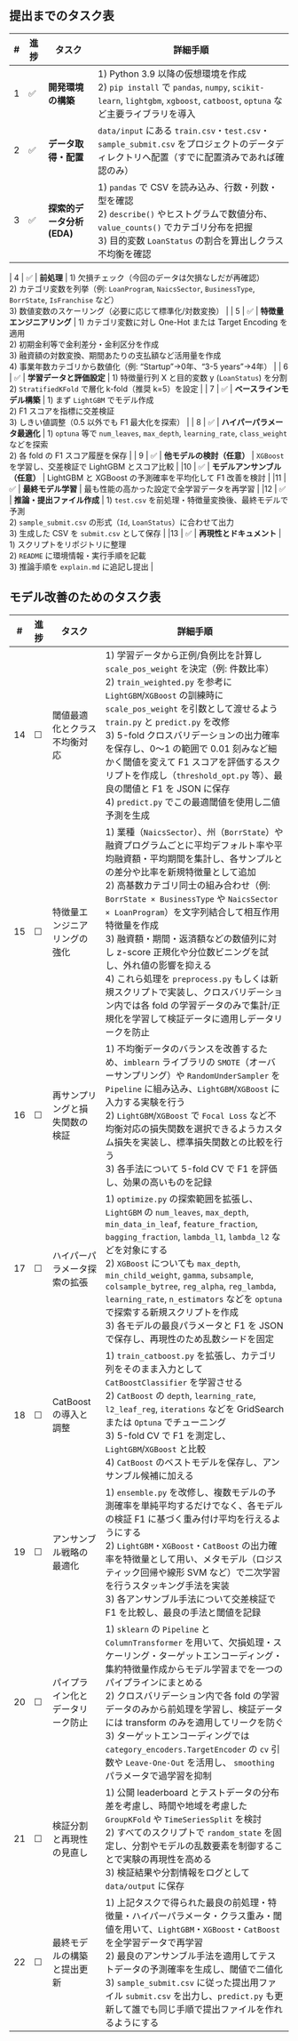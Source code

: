 ## 提出までのタスク表

| # | 進捗 | タスク | 詳細手順 |
|---|------|--------|----------|
| 1 | ✅ | **開発環境の構築** | 1) Python 3.9 以降の仮想環境を作成<br>2) `pip install` で `pandas`, `numpy`, `scikit-learn`, `lightgbm`, `xgboost`, `catboost`, `optuna` など主要ライブラリを導入 |
| 2 | ✅ | **データ取得・配置** | `data/input` にある `train.csv`・`test.csv`・`sample_submit.csv` をプロジェクトのデータディレクトリへ配置（すでに配置済みであれば確認のみ） |
| 3 | ✅ | **探索的データ分析 (EDA)** | 1) `pandas` で CSV を読み込み、行数・列数・型を確認<br>2) `describe()` やヒストグラムで数値分布、`value_counts()` でカテゴリ分布を把握<br>3) 目的変数 `LoanStatus` の割合を算出しクラス不均衡を確認 |

| 4 | ✅ | **前処理** | 1) 欠損チェック（今回のデータは欠損なしだが再確認）<br>2) カテゴリ変数を列挙（例: `LoanProgram`, `NaicsSector`, `BusinessType`, `BorrState`, `IsFranchise` など）<br>3) 数値変数のスケーリング（必要に応じて標準化/対数変換） |
| 5 | ✅ | **特徴量エンジニアリング** | 1) カテゴリ変数に対し One-Hot または Target Encoding を適用<br>2) 初期金利等で金利差分・金利区分を作成<br>3) 融資額の対数変換、期間あたりの支払額など活用量を作成<br>4) 事業年数カテゴリから数値化（例: “Startup”→0年、“3-5 years”→4年） |
| 6 | ✅ | **学習データと評価設定** | 1) 特徴量行列 X と目的変数 y (`LoanStatus`) を分割<br>2) `StratifiedKFold` で層化 k-fold（推奨 k=5）を設定 |
| 7 | ✅ | **ベースラインモデル構築** | 1) まず `LightGBM` でモデル作成<br>2) F1 スコアを指標に交差検証<br>3) しきい値調整（0.5 以外でも F1 最大化を探索） |
| 8 | ✅ | **ハイパーパラメータ最適化** | 1) `optuna` 等で `num_leaves`, `max_depth`, `learning_rate`, `class_weight` などを探索<br>2) 各 fold の F1 スコア履歴を保存 |
| 9 | ✅ | **他モデルの検討（任意）** | `XGBoost` を学習し、交差検証で LightGBM とスコア比較 |
|10 | ✅ | **モデルアンサンブル（任意）** | LightGBM と XGBoost の予測確率を平均化して F1 改善を検討 |
|11 | ✅ | **最終モデル学習** | 最も性能の高かった設定で全学習データを再学習 |
|12 | ✅ | **推論・提出ファイル作成** | 1) `test.csv` を前処理・特徴量変換後、最終モデルで予測<br>2) `sample_submit.csv` の形式（`Id`, `LoanStatus`）に合わせて出力<br>3) 生成した CSV を `submit.csv` として保存 |
|13 | ✅ | **再現性とドキュメント** | 1) スクリプトをリポジトリに整理<br>2) `README` に環境情報・実行手順を記載<br>3) 推論手順を `explain.md` に追記し提出 |


## モデル改善のためのタスク表

| # | 進捗 | タスク | 詳細手順 |
|---|------|--------|----------|
| 14 | ☐ | 閾値最適化とクラス不均衡対応 | 1) 学習データから正例/負例比を計算し `scale_pos_weight` を決定（例: 件数比率）<br>2) `train_weighted.py` を参考に `LightGBM`/`XGBoost` の訓練時に `scale_pos_weight` を引数として渡せるよう `train.py` と `predict.py` を改修<br>3) 5-fold クロスバリデーションの出力確率を保存し、0〜1 の範囲で 0.01 刻みなど細かく閾値を変えて F1 スコアを評価するスクリプトを作成し（`threshold_opt.py` 等）、最良の閾値と F1 を JSON に保存<br>4) `predict.py` でこの最適閾値を使用し二値予測を生成 |
| 15 | ☐ | 特徴量エンジニアリングの強化 | 1) 業種（`NaicsSector`）、州（`BorrState`）や融資プログラムごとに平均デフォルト率や平均融資額・平均期間を集計し、各サンプルとの差分や比率を新規特徴量として追加<br>2) 高基数カテゴリ同士の組み合わせ（例: `BorrState × BusinessType` や `NaicsSector × LoanProgram`）を文字列結合して相互作用特徴量を作成<br>3) 融資額・期間・返済額などの数値列に対し z-score 正規化や分位数ビニングを試し、外れ値の影響を抑える<br>4) これら処理を `preprocess.py` もしくは新規スクリプトで実装し、クロスバリデーション内では各 fold の学習データのみで集計/正規化を学習して検証データに適用しデータリークを防止 |
| 16 | ☐ | 再サンプリングと損失関数の検証 | 1) 不均衡データのバランスを改善するため、`imblearn` ライブラリの `SMOTE`（オーバーサンプリング）や `RandomUnderSampler` を `Pipeline` に組み込み、`LightGBM`/`XGBoost` に入力する実験を行う<br>2) `LightGBM`/`XGBoost` で `Focal Loss` など不均衡対応の損失関数を選択できるようカスタム損失を実装し、標準損失関数との比較を行う<br>3) 各手法について 5-fold CV で F1 を評価し、効果の高いものを記録 |
| 17 | ☐ | ハイパーパラメータ探索の拡張 | 1) `optimize.py` の探索範囲を拡張し、`LightGBM` の `num_leaves`, `max_depth`, `min_data_in_leaf`, `feature_fraction`, `bagging_fraction`, `lambda_l1`, `lambda_l2` などを対象にする<br>2) `XGBoost` についても `max_depth`, `min_child_weight`, `gamma`, `subsample`, `colsample_bytree`, `reg_alpha`, `reg_lambda`, `learning_rate`, `n_estimators` などを `optuna` で探索する新規スクリプトを作成<br>3) 各モデルの最良パラメータと F1 を JSON で保存し、再現性のため乱数シードを固定 |
| 18 | ☐ | CatBoost の導入と調整 | 1) `train_catboost.py` を拡張し、カテゴリ列をそのまま入力として `CatBoostClassifier` を学習させる<br>2) `CatBoost` の `depth`, `learning_rate`, `l2_leaf_reg`, `iterations` などを GridSearch または `Optuna` でチューニング<br>3) 5-fold CV で F1 を測定し、`LightGBM`/`XGBoost` と比較<br>4) `CatBoost` のベストモデルを保存し、アンサンブル候補に加える |
| 19 | ☐ | アンサンブル戦略の最適化 | 1) `ensemble.py` を改修し、複数モデルの予測確率を単純平均するだけでなく、各モデルの検証 F1 に基づく重み付け平均を行えるようにする<br>2) `LightGBM`・`XGBoost`・`CatBoost` の出力確率を特徴量として用い、メタモデル（ロジスティック回帰や線形 SVM など）で二次学習を行うスタッキング手法を実装<br>3) 各アンサンブル手法について交差検証で F1 を比較し、最良の手法と閾値を記録 |
| 20 | ☐ | パイプライン化とデータリーク防止 | 1) `sklearn` の `Pipeline` と `ColumnTransformer` を用いて、欠損処理・スケーリング・ターゲットエンコーディング・集約特徴量作成からモデル学習までを一つのパイプラインにまとめる<br>2) クロスバリデーション内で各 fold の学習データのみから前処理を学習し、検証データには transform のみを適用してリークを防ぐ<br>3) ターゲットエンコーディングでは `category_encoders.TargetEncoder` の `cv` 引数や `Leave-One-Out` を活用し、 `smoothing` パラメータで過学習を抑制 |
| 21 | ☐ | 検証分割と再現性の見直し | 1) 公開 leaderboard とテストデータの分布差を考慮し、時間や地域を考慮した `GroupKFold` や `TimeSeriesSplit` を検討<br>2) すべてのスクリプトで `random_state` を固定し、分割やモデルの乱数要素を制御することで実験の再現性を高める<br>3) 検証結果や分割情報をログとして `data/output` に保存 |
| 22 | ☐ | 最終モデルの構築と提出更新 | 1) 上記タスクで得られた最良の前処理・特徴量・ハイパーパラメータ・クラス重み・閾値を用いて、`LightGBM`・`XGBoost`・`CatBoost` を全学習データで再学習<br>2) 最良のアンサンブル手法を適用してテストデータの予測確率を生成し、閾値で二値化<br>3) `sample_submit.csv` に従った提出用ファイル `submit.csv` を出力し、`predict.py` も更新して誰でも同じ手順で提出ファイルを作れるようにする |
